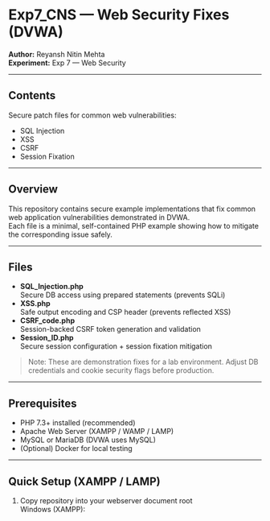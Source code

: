 # Exp7_CNS — Web Security Fixes (DVWA)

**Author:** Reyansh Nitin Mehta  
**Experiment:** Exp 7 — Web Security  

---

## Contents
Secure patch files for common web vulnerabilities:
- SQL Injection
- XSS
- CSRF
- Session Fixation

---

## Overview
This repository contains secure example implementations that fix common web application vulnerabilities demonstrated in DVWA.  
Each file is a minimal, self-contained PHP example showing how to mitigate the corresponding issue safely.

---

## Files
- **SQL_Injection.php**  
  Secure DB access using prepared statements (prevents SQLi)
- **XSS.php**  
  Safe output encoding and CSP header (prevents reflected XSS)
- **CSRF_code.php**  
  Session-backed CSRF token generation and validation
- **Session_ID.php**  
  Secure session configuration + session fixation mitigation

> Note: These are demonstration fixes for a lab environment. Adjust DB credentials and cookie security flags before production.

---

## Prerequisites
- PHP 7.3+ installed (recommended)
- Apache Web Server (XAMPP / WAMP / LAMP)
- MySQL or MariaDB (DVWA uses MySQL)
- (Optional) Docker for local testing

---

## Quick Setup (XAMPP / LAMP)

1. Copy repository into your webserver document root  
   Windows (XAMPP):  
